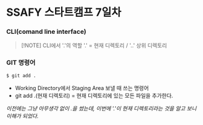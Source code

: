 # SSAFY 스타트캠프 7일차
### CLI(comand line interface)
>[!NOTE] CLI에서 '.'의 역할
> '.' = 현재 디렉토리  / '..' 상위 디렉토리

### GIT 명령어
```bash
$ git add .
```
- Working Directory에서 Staging Area 보낼 때 쓰는 명령어
- git add .(현재 디렉토리) = 현재 디렉토리에 있는 모든 파일을 추가한다.

*이전에는 그냥 아무생각 없이 .을 썼는데, 이번에 '.'이 현재 디렉토리라는 것을 알고 보니 이해가 되었다.*